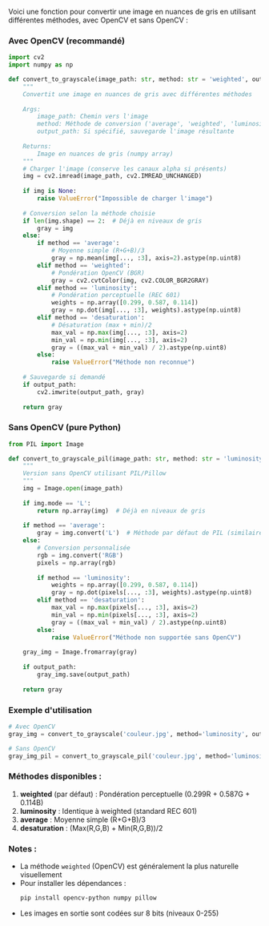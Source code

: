 Voici une fonction pour convertir une image en nuances de gris en utilisant différentes méthodes, avec OpenCV et sans OpenCV :

### Avec OpenCV (recommandé)
```python
import cv2
import numpy as np

def convert_to_grayscale(image_path: str, method: str = 'weighted', output_path: str = None):
    """
    Convertit une image en nuances de gris avec différentes méthodes
    
    Args:
        image_path: Chemin vers l'image
        method: Méthode de conversion ('average', 'weighted', 'luminosity', 'desaturation')
        output_path: Si spécifié, sauvegarde l'image résultante
    
    Returns:
        Image en nuances de gris (numpy array)
    """
    # Charger l'image (conserve les canaux alpha si présents)
    img = cv2.imread(image_path, cv2.IMREAD_UNCHANGED)
    
    if img is None:
        raise ValueError("Impossible de charger l'image")
    
    # Conversion selon la méthode choisie
    if len(img.shape) == 2:  # Déjà en niveaux de gris
        gray = img
    else:
        if method == 'average':
            # Moyenne simple (R+G+B)/3
            gray = np.mean(img[..., :3], axis=2).astype(np.uint8)
        elif method == 'weighted':
            # Pondération OpenCV (BGR)
            gray = cv2.cvtColor(img, cv2.COLOR_BGR2GRAY)
        elif method == 'luminosity':
            # Pondération perceptuelle (REC 601)
            weights = np.array([0.299, 0.587, 0.114])
            gray = np.dot(img[..., :3], weights).astype(np.uint8)
        elif method == 'desaturation':
            # Désaturation (max + min)/2
            max_val = np.max(img[..., :3], axis=2)
            min_val = np.min(img[..., :3], axis=2)
            gray = ((max_val + min_val) / 2).astype(np.uint8)
        else:
            raise ValueError("Méthode non reconnue")
    
    # Sauvegarde si demandé
    if output_path:
        cv2.imwrite(output_path, gray)
    
    return gray
```

### Sans OpenCV (pure Python)
```python
from PIL import Image

def convert_to_grayscale_pil(image_path: str, method: str = 'luminosity', output_path: str = None):
    """
    Version sans OpenCV utilisant PIL/Pillow
    """
    img = Image.open(image_path)
    
    if img.mode == 'L':
        return np.array(img)  # Déjà en niveaux de gris
    
    if method == 'average':
        gray = img.convert('L')  # Méthode par défaut de PIL (similaire à 'average')
    else:
        # Conversion personnalisée
        rgb = img.convert('RGB')
        pixels = np.array(rgb)
        
        if method == 'luminosity':
            weights = np.array([0.299, 0.587, 0.114])
            gray = np.dot(pixels[..., :3], weights).astype(np.uint8)
        elif method == 'desaturation':
            max_val = np.max(pixels[..., :3], axis=2)
            min_val = np.min(pixels[..., :3], axis=2)
            gray = ((max_val + min_val) / 2).astype(np.uint8)
        else:
            raise ValueError("Méthode non supportée sans OpenCV")
    
    gray_img = Image.fromarray(gray)
    
    if output_path:
        gray_img.save(output_path)
    
    return gray
```

### Exemple d'utilisation
```python
# Avec OpenCV
gray_img = convert_to_grayscale('couleur.jpg', method='luminosity', output_path='gris.jpg')

# Sans OpenCV
gray_img_pil = convert_to_grayscale_pil('couleur.jpg', method='luminosity')
```

### Méthodes disponibles :
1. **weighted** (par défaut) : Pondération perceptuelle (0.299R + 0.587G + 0.114B)
2. **luminosity** : Identique à weighted (standard REC 601)
3. **average** : Moyenne simple (R+G+B)/3
4. **desaturation** : (Max(R,G,B) + Min(R,G,B))/2

### Notes :
- La méthode `weighted` (OpenCV) est généralement la plus naturelle visuellement
- Pour installer les dépendances :
  ```bash
  pip install opencv-python numpy pillow
  ```
- Les images en sortie sont codées sur 8 bits (niveaux 0-255)